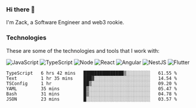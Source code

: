### Hi there 👋
I'm Zack, a Software Engineer and web3 rookie.

### Technologies
These are some of the technologies and tools that I work with:

![JavaScript](https://img.shields.io/badge/JavaScript-323330.svg?logo=javascript&logoColor=F7DF1E) 
![TypeScript](https://img.shields.io/badge/TypeScript-007ACC.svg?logo=typescript&logoColor=white) 
![Node](https://img.shields.io/badge/Node.js-43853D.svg?logo=node.js&logoColor=white)
![React](https://img.shields.io/badge/React-20232a.svg?logo=react&logoColor=61DAFB) 
![Angular](https://img.shields.io/badge/Angular-E23237.svg?logo=angularjs&logoColor=white)
![NestJS](https://img.shields.io/badge/NestJS-E0234E?logo=nestjs&logoColor=white)
![Flutter](https://img.shields.io/badge/Flutter-02569B.svg?logo=flutter&logoColor=white)

<!--START_SECTION:waka-->

```text
TypeScript   6 hrs 42 mins   ███████████████▒░░░░░░░░░   61.55 %
Text         1 hr 35 mins    ███▓░░░░░░░░░░░░░░░░░░░░░   14.54 %
TSConfig     1 hr            ██▒░░░░░░░░░░░░░░░░░░░░░░   09.20 %
YAML         35 mins         █▒░░░░░░░░░░░░░░░░░░░░░░░   05.47 %
Bash         31 mins         █▒░░░░░░░░░░░░░░░░░░░░░░░   04.78 %
JSON         23 mins         █░░░░░░░░░░░░░░░░░░░░░░░░   03.57 %
```

<!--END_SECTION:waka-->
